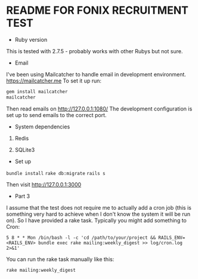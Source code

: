 # README FOR FONIX RECRUITMENT TEST

* Ruby version

This is tested with 2.7.5 - probably works with other Rubys but not sure. 


* Email

I've been using Mailcatcher to handle email in development environment.
https://mailcatcher.me
To set it up run: 
```ruby
gem install mailcatcher
mailcatcher
```

Then read emails on http://127.0.0.1:1080/
The development configuration is set up to send emails to the correct port.

* System dependencies

1. Redis

2. SQLite3

* Set up

`bundle install`
`rake db:migrate`
`rails s`

Then visit http://127.0.0.1:3000


* Part 3

I assume that the test does not require me to actually add a cron job (this is something very hard to achieve when I don't know the system it will be run on). So I have provided a rake task.
Typically you might add something to Cron:

```
5 8 * * Mon /bin/bash -l -c 'cd /path/to/your/project && RAILS_ENV=<RAILS_ENV> bundle exec rake mailing:weekly_digest >> log/cron.log 2>&1'
```

You can run the rake task manually like this:

`rake mailing:weekly_digest`
